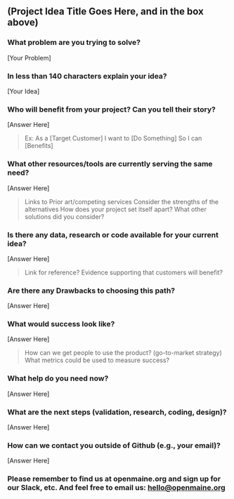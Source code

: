 <!--- Fill in the template below and click 'Submit new issue'  --->
<!--- It's okay to skip some sections, 
           but they'll likely need to be completed before this becomes 'a project' --->

## (Project Idea Title Goes Here, and in the box above)


### What problem are you trying to solve?

[Your Problem]


### In less than 140 characters explain your idea?

[Your Idea]


### Who will benefit from your project? Can you tell their story?

[Answer Here]
> Ex: As a [Target Customer] I want to [Do Something] So I can [Benefits] 



### What other resources/tools are currently serving the same need? 

[Answer Here]
> Links to Prior art/competing services
> Consider the strengths of the alternatives
> How does your project set itself apart?
> What other solutions did you consider? 


### Is there any data, research or code available for your current idea?

[Answer Here]
> Link for reference?
> Evidence supporting that customers will benefit?


### Are there any Drawbacks to choosing this path?

[Answer Here]


### What would success look like?

[Answer Here]
> How can we get people to use the product? (go-to-market strategy)
> What metrics could be used to  measure success?


### What help do you need now?

[Answer Here]


### What are the next steps (validation, research, coding, design)?

[Answer Here]


### How can we contact you outside of Github (e.g., your email)?

[Answer Here]

### Please remember to find us at openmaine.org and sign up for our Slack, etc. And feel free to email us: hello@openmaine.org
